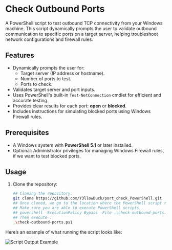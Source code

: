 # Check Outbound Ports

A PowerShell script to test outbound TCP connectivity from your Windows machine. This script dynamically prompts the user to validate outbound communication to specific ports on a target server, helping troubleshoot network configurations and firewall rules.

## Features

- Dynamically prompts the user for:
  - Target server (IP address or hostname).
  - Number of ports to test.
  - Ports to check.
- Validates target server and port inputs.
- Uses PowerShell's built-in `Test-NetConnection` cmdlet for efficient and accurate testing.
- Provides clear results for each port: **open** or **blocked**.
- Includes instructions for simulating blocked ports using Windows Firewall rules.

## Prerequisites

- A Windows system with **PowerShell 5.1** or later installed.
- Optional: Administrator privileges for managing Windows Firewall rules, if we want to test blocked ports.

## Usage

1. Clone the repository:
   ```bash
   ## Cloning the repository.
   git clone https://github.com/Y3llowDuck/port_check_PowerShell.git
   ## Once cloned, we go to the location where the PowerShell script resides.
   ## Make sure you are able to execute PowerShell scripts.
   ## powershell -ExecutionPolicy Bypass -File .\check-outbound-ports.ps1
   ## Then execute :
   .\check-outbound-ports.ps1

Here’s an example of what running the script looks like:

![Script Output Example](https://github.com/Y3llowDuck/port_check_PowerShell/blob/main/Screenshot%202024-12-16%20at%201.16.51%20PM.png?raw=true)


